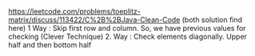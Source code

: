 https://leetcode.com/problems/toeplitz-matrix/discuss/113422/C%2B%2BJava-Clean-Code (both solution find here)
1 Way : Skip first row and column. So, we have previous values for checking (Clever Technique)
2. Way : Check elements diagonally. Upper half and then bottom half